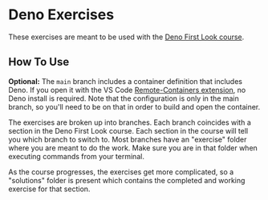 # Deno Exercises

These exercises are meant to be used with the [Deno First Look course](https://burkeholland.github.io/deno-first-look). 

## How To Use

**Optional:** The `main` branch includes a container definition that includes Deno. If you open it with the VS Code [Remote-Containers extension](https://marketplace.visualstudio.com/items?itemName=ms-vscode-remote.remote-containers?WT.mc_id=devcloud-0000-buhollan), no Deno install is required. Note that the configuration is only in the main branch, so you'll need to be on that in order to build and open the container.

The exercises are broken up into branches. Each branch coincides with a section in the Deno First Look course. Each section in the course will tell you which branch to switch to. Most branches have an "exercise" folder where you are meant to do the work. Make sure you are in that folder when executing commands from your terminal.

As the course progresses, the exercises get more complicated, so a "solutions" folder is present which contains the completed and working exercise for that section.